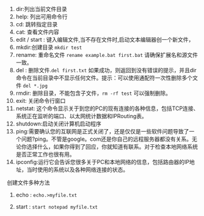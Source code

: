 1. dir:列出当前文件目录
2. help: 列出可用命令行 
3. cd: 跳转指定目录
4. cat: 查看文件内容
5. edit / start : 键入编辑文件,当不存在文件时,启动文本编辑器创一个新文件，
6. mkdir:创建目录  `mkdir test` 
7. rename: 重命名文件 `rename example.bat first.bat` 请确保扩展名和源文件一致。
8. del : 删除文件.`del first.txt` 如果成功，则返回到没有错误的提示，并且dir命令在当前目录中不显示任何文件。提示：可以使用通配符一次性删除多个文件 `del *.jpg`
9. rmdir: 删除目录，不能包含子文件，`rm -rf test` 可以强制删除。
10. exit: 关闭命令行窗口
11. netstat: 这个命令显示关于到您的PC的现有连接的各种信息，包括TCP连接、系统正在监听的端口、以太网统计数据和IPRouting表。
12. shutdown:启动关闭计算机启动程序
13. ping:需要确认您的互联网是正式关闭了，还是仅仅是一些软件问题导致了一个问题?ping。不管是google。com还是你自己的远程服务器都没有关系。无论你选择什么，如果你得到了回应，你就知道有联系。对于检查本地网络系统是否正常工作也很有用。
14. ipconfig:运行它会告诉您很多关于PC和本地网络的信息，包括路由器的IP地址，当时使用的系统以及各种网络连接的状态。





创建文件多种方法

1. echo  : `echo.>myfile.txt`

2. start : `start notepad myfile.txt`

   